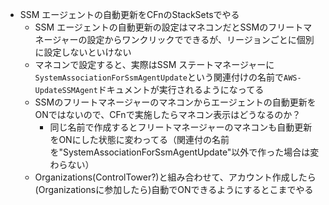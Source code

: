 - SSM エージェントの自動更新をCFnのStackSetsでやる
  - SSM エージェントの自動更新の設定はマネコンだとSSMのフリートマネージャーの設定からワンクリックでできるが、リージョンごとに個別に設定しないといけない
  - マネコンで設定すると、実際はSSM ステートマネージャーに`SystemAssociationForSsmAgentUpdate`という関連付けの名前で`AWS-UpdateSSMAgent`ドキュメントが実行されるようになってる
  - SSMのフリートマネージャーのマネコンからエージェントの自動更新をONではないので、CFnで実施したらマネコン表示はどうなるのか？
    - 同じ名前で作成するとフリートマネージャーのマネコンも自動更新をONにした状態に変わってる（関連付の名前を"SystemAssociationForSsmAgentUpdate"以外で作った場合は変わらない）
  - Organizations(ControlTower?)と組み合わせて、アカウント作成したら(Organizationsに参加したら)自動でONできるようにするとこまでやる
